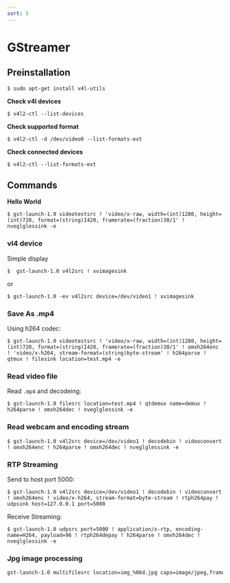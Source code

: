 ```yaml
---
sort: 5
---
```


# GStreamer

## Preinstallation

```console
$ sudo apt-get install v4l-utils
```

**Check v4l devices**
```console
$ v4l2-ctl --list-devices
```

**Check supported format**
```console
$ v4l2-ctl -d /dev/video0 --list-formats-ext
```

**Check connected devices**
```console
$ v4l2-ctl --list-formats-ext
```

## Commands

**Hello World**
```console
$ gst-launch-1.0 videotestsrc ! 'video/x-raw, width=(int)1280, height=(int)720, format=(string)I420, framerate=(fraction)30/1' ! nveglglessink -e
```

### vl4 device

Simple display
```console
$  gst-launch-1.0 v4l2src ! xvimagesink
```
or
```console
$ gst-launch-1.0 -ev v4l2src device=/dev/video1 ! xvimagesink
```

### Save As .mp4

Using h264 codec:
```console
$ gst-launch-1.0 videotestsrc ! 'video/x-raw, width=(int)1280, height=(int)720, format=(string)I420, framerate=(fraction)30/1' ! omxh264enc ! 'video/x-h264, stream-format=(string)byte-stream' ! h264parse ! qtmux ! filesink location=test.mp4 -e

```

### Read video file

Read `.mp4` and decodeing:
```console
$ gst-launch-1.0 filesrc location=test.mp4 ! qtdemux name=demux ! h264parse ! omxh264dec ! nveglglessink -e
```

### Read webcam and encoding stream
```console
$ gst-launch-1.0 v4l2src device=/dev/video1 ! decodebin ! videoconvert ! omxh264enc ! h264parse ! omxh264dec ! nveglglessink -e
```

### RTP Streaming

Send to host port 5000:
```console
$ gst-launch-1.0 v4l2src device=/dev/video1 ! decodebin ! videoconvert ! omxh264enc ! video/x-h264, stream-format=byte-stream ! rtph264pay ! udpsink host=127.0.0.1 port=5000
```

Receive Streaming:
```console
$ gst-launch-1.0 udpsrc port=5000 ! application/x-rtp, encoding-name=H264, payload=96 ! rtph264depay ! h264parse ! omxh264dec ! nveglglessink -e
```

### Jpg image processing

```bash
gst-launch-1.0 multifilesrc location=img_%06d.jpg caps=image/jpeg,framerate=30/1 ! jpegdec ! videoconvert ! jpegenc ! multifilesink location=jpgs/img_post_%06d.jpg
```


